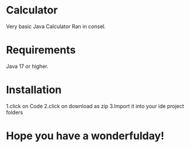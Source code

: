 # Calculator
Very basic Java Calculator Ran in consel.
# Requirements 
Java 17 or higher.
# Installation 
1.click on Code 
2.click on download as zip 
3.Import it into your ide project folders
# Hope you have a wonderfulday!
